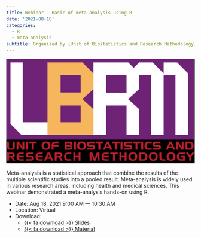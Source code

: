 ```yaml
---
title: Webinar - Basic of meta-analysis using R
date: '2021-08-18'
categories: 
  - R
  - meta-analysis
subtitle: Organised by [Unit of Biostatistics and Research Methodology](https://medic.usm.my/biostat/en/aboutus/about), School of Medical Sciences, USM
---
```


![](featured.jpg)

Meta-analysis is a statistical approach that combine the results of the multiple scientific studies into a pooled result. Meta-analysis is widely used in various research areas, including health and medical sciences. This webinar demonstrated a meta-analysis hands-on using R.

-   Date: Aug 18, 2021 9:00 AM — 10:30 AM
-   Location: Virtual
-   Download:
    -   [{{< fa download >}} Slides](https://github.com/tengku-hanis/basic-MA-biostat/blob/main/Slide-basic-MA.pdf)
    -   [{{< fa download >}} Material](https://github.com/tengku-hanis/basic-MA-biostat)
